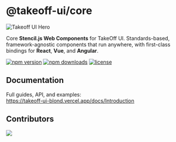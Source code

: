 # @takeoff-ui/core

![Takeoff UI Hero](https://unpkg.com/changelogr@latest/takeoff-og.jpg)

Core **Stencil.js Web Components** for TakeOff UI. Standards-based, framework-agnostic components that run anywhere, with first-class bindings for **React**, **Vue**, and **Angular**.

[![npm version](https://img.shields.io/npm/v/@takeoff-ui/core.svg)](https://www.npmjs.com/package/@takeoff-ui/core)
[![npm downloads](https://img.shields.io/npm/dm/@takeoff-ui/core.svg)](https://www.npmjs.com/package/@takeoff-ui/core)
[![license](https://img.shields.io/badge/license-Apache--2.0-blue.svg)](./LICENSE)



## Documentation
Full guides, API, and examples:  
https://takeoff-ui-blond.vercel.app/docs/Introduction

## Contributors
<a href="https://github.com/atakanbayil/changelogR/graphs/contributors">
  <img src="https://contrib.rocks/image?repo=atakanabayil/changelogR" />
</a>